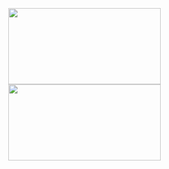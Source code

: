 <p align="center">
  <a href="https://www.codewars.com/users/zkryaev">
    <img src="https://github.r2v.ch/codewars?user=zkryaev&theme=gradient_by_level&hide_clan=true" width="300" height="150" style="vertical-align: middle; border: none;" />
  </a>
  <a href="https://leetcode.com/u/zkryaev/">
    <img src="https://leetcard.jacoblin.cool/zkryaev?theme=dark&font=Roboto" width="300" height="150" style="vertical-align: middle; border: none;" />
  </a>
</p>
